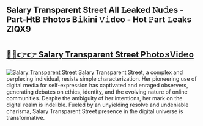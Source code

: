 ## Salary Transparent Street All 𝙻eaked 𝙽u𝚍es - Part-HtB 𝙿hotos B𝚒kini 𝚅𝚒deo - Hot 𝙿art 𝙻eaks ZlQX9

# <h2><a href="http://ld3mdv.urlbe.top/?page=Salary+Transparent+Street">🔗🔗👉👉 Salary Transparent Street P𝚑oto𝚜Vid𝚎o</a></h2>

[![Salary Transparent Street](https://i.imgur.com/eBuTRDB.gif)](http://ld3mdv.urlbe.top/?page=Salary+Transparent+Street)
Salary Transparent Street, a complex and perplexing individual, resists simple characterization. Her pioneering use of digital media for self-expression has captivated and enraged observers, generating debates on ethics, identity, and the evolving nature of online communities. Despite the ambiguity of her intentions, her mark on the digital realm is indelible. Fueled by an unyielding resolve and undeniable charisma, Salary Transparent Street presence in the digital universe is transformative.
